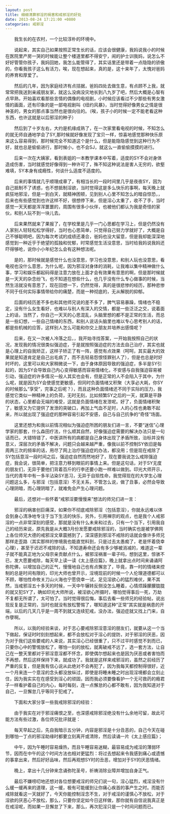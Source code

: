 ```yaml
---
layout: post
title: 细细清算邪淫的祸害和戒邪淫的好处
date: 2013-08-24 17:21:00 +0800
categories: 戒邪淫
---
```


　　我生长的在农村，一个比较淳朴的环境中。
　　说起来，其实自己如果按照正常生长的话，应该会很健康，我妈说我小的时候在医院里产房一哭的时候能让整个楼道里都不得安宁，闹的护士训我妈，说怎么不好好管管你孩子，我妈回她，我怎么能管得了，其实话里还是带着一点隐隐的骄傲的，你看我孩子这么有活力，唉，现在想起来，真的是，这十来年了，太愧对爸妈的养育和厚爱了。
　　然后的几年，因为家庭经济有点拮据，爸妈四处去做生意，有点顾不上我，就常常把我送到亲戚朋友家，就这么没病没灾地长到八九岁了吧，然后大概是心智有点早熟，开始喜欢看那些言情的偶像的电视剧，小时候应该看过不少那些有男女激情的画面，还有印象的是一部电视剧叫《纽约风暴》，当时觉得好像男女之情是很神圣的，男女的那点事当然也是很向往的。（唉，孩子小的时候一定不能老看这种东西，也许这就是以后邪淫的种子）
　　然后到了十岁左右，大约是机缘成熟了，在一次家里看电视的时候，不知怎么的就无师自通地学会了SY,那时候就好像发现了宝贝一样，惊喜地感觉那种快乐原来这么容易得到，那时候完全不知道这个是什么，但是能隐隐感觉到这种行为不好，就也总是偷偷进行，那时候小，也不会SJ，就这么一直偷偷摸摸的进行。
　　后来一次在大姨家，看到表姐的一本教学课本中写着，适度的SY不会对身体造成伤害，当时就感觉好像得到一种许可了，殊不知这种说法是害人无穷的，欲壑难填，SY本身有成瘾性，何谈什么适度不适度的。
　　后来的事情就几乎顺理成章了，有相当长的一段时间里几乎是夜夜SY，因为自己抵制不了诱惑，也不想抵制淫欲，当时觉得这是多么快乐的事啊，每天晚上就疯狂地邪淫，但是一到白天，就精神困顿，见到别人心里不知怎么的暗自惊恐，，后来也有些感觉到也许这样不好，很想停下来，但是淫心太重了，收不了手，当时感觉一天天都是浑浑噩噩的，周围有很多小伙伴，也被他们都认为我是奇怪的家伙，和别人玩不到一块儿去。
　　后来果然就来了果报了，在学校里是几乎一门心思都在学习上，但是仍然没有人家别人轻轻松松学得好，当时也心思简单，只觉得自己努力学就好了，大概是自己不够聪明吧，因为每次考试的成绩还凑合，爸妈也没大留意，但是我却能深深地感觉到一种近乎于绝望的孤独和忧郁，时常感觉生活没意思，当时给我妈说我妈还吓得够呛，说你小小年纪怎么会有这种想法呢。
　　是的，那时候就是感觉什么也没意思，学习也没意思，和别人玩也没意思，看电视也没什么意思，为什么呢，因为邪淫对身体的消耗，让我难以集中精神做什么事，学习和娱乐都起码得是注意力放在上面才会有效果有意思的啊，但是那时候就是一天天的杂念纷飞，也不知道在想些什么，也几乎没有什么专心做事的时候，当然生活就没有意思了，现在回想一下，仍然觉得，真的是很悲惨的经历，那种悲惨不同于任何实际事情带给你的痛楚，而是一种彻底的，无从解脱的抑郁。
　　后面的经历差不多也和其他师兄说的差不多了，脾气容易暴躁，情绪也不稳定，没有什么女生看好，也难以与别人有深入的交情，都是一些泛泛之交，说着面上的话，当然了，你自己一天天的心思混乱，头脑里想的都不是正常的生活，而总是一些幻想，一些自己情绪的东西，和别人说话头脑里也难以专心思考别人的话，都是些机械的应答，这样别人怎么可能和你交上朋友并培养出感情呢？
　　后来，在又一次被人冷落之后，，我开始寻找答案，一开始我按照自己的状况，发现我的情况很类似强迫症，于是就按照强迫症的方法去自己治疗，其实也就是心理上的自我矫正，这样子矫正了有一阵，感觉有点效果（呵呵，其实最大的效果就是知道肯定是自己出毛病了，而不去轻易怨恨怪罪别人了），但是也总是时好时坏的，这里可以和大家稍微说一下，由于身体原因导致的强迫症，多半是SY引起的，因为SY会导致自己内心变得敏感而容易情绪化，不安感与自我强迫容易被引动，强迫症的许多情况一般人其实也会有，但是正常的人不会陷入于其中，为什么呢，就是因为SY会使感觉更敏感，但同时负面情绪又积聚（大享必大耗，你SY的时候那么“享受”，完事之后呢？），而且这种负面情绪还不同于实际的压力，我感觉它类似一种精神上的负荷，无时无刻，比如频繁SY之后的一天，就算是平静的状态，心里都会无端的难受，这就是负面情绪在发泄呢。好了，负面情绪积聚了，敏感又为它提供了发泄的突破口，再加上气血不足时，人的心性也勇敢不起来，所以就出现了强迫症的那种容易引起不安感，自己与自己抗争的“奇怪”场面。
　　这里还想为和我以前情况相似为强迫症所困的朋友们进一言，不要“迷信”心理学家的那套，什么森田疗法，什么顺其自然，好像强迫症需要的解决办法只是一句话而已，大错特错了，中医讲所有的病都是自己身体出现了矛盾所致，治标并没有意义，深层次的矛盾不解决，问题只会越来越严重，像我以前不控制SY依旧是每周两三次的频率的话，用尽了网上治疗强迫症的办法，都没用；但是现在戒除了SY包括意淫一段时间之后，强迫症自然而然地好了，现在要我说怎么戒除强迫症，我会说，很简单，把注意力移到眼前的事情上来。但是这句话，对于SY无度的朋友们，无异于要他们背着百斤的行李还要小跑一样难以做到。印光大师开示，当代的青年中有一多半沾染SY恶习，无异于自殒性命，我觉得现在的大学生心理问题这么多，与邪淫（包括意淫）不无关系，不管怎么说，做了丑事，必然会导致心理阴暗，而心理阴暗了，就难免会产生心理问题。
　　最后，还想对一些怀着“戒邪淫要慢慢来”想法的师兄们进一言：
　　邪淫的祸害创巨痛深，如果你不彻底戒除邪淫（包括意淫），你就永远难以体会到身心清净地专注于当下生活的快乐，另外，引用禅宗的观点，也是我个人戒邪淫的一点非常深刻的感受，那就是没有什么未来和过去，只有一个当下，引用我自己的经历来说，原先我是从大概3月份发愿要戒除邪淫的，当时确实也是被学佛网上各位师兄大德的戒邪淫文章震撼到了，深深感到邪淫不戒除的话就会像许多师兄那样走歪路（其实那样的惨境我也能直觉料到，只是过去太愚痴了，老是怀着侥幸心理），甚至于迟迟不戒除的话，不知道寿命还会有多少够被消减的，难道这一辈子就不能真正地为父母宗亲贡献点什么，被邪淫祸害一辈子吗，想到这里，惊骇不已，发大愿要戒除，每天早上读一读《太上感应篇》，晚上就拿出点时间来诵诵阿弥陀佛，以增加自己的正气，慢慢地自己也有点懈怠了，毕竟，靠一时的情绪来控制的总是时间有限的，印光大师也曾开示，淫境现前的时候一个人伦理道德都可以不顾，哪怕性命攸关刀山火海也宁愿侥幸一试，足见淫欲心的猛烈难伏，果不其然，当戒邪淫五十多天的时候，一天中午辗转反侧没怎么睡着，心情烦躁朦朦胧胧的就又犯SY了，确如印光大师所说，被淫欲心所摄时，哪怕觉得事后一死，万劫不复都无所谓了，太可怕了。当时觉得很后悔，事后去看一些师兄的经验帖，说出现反复是正常的，当时也就没有放松警惕了，哪知道这种“正常”其实就是祸患的开端，以后的几天几乎是一周不到就又连续犯戒，没办法，强迫症就又找上门来，自作孽啊。
　　所以，以我的经验来谈，对于志心要戒除邪淫意淫的朋友们，就要从这一个当下做起，保证时时刻刻想起来，都不会放松对于淫心的提防，对于邪淫的厌恶，因为对于我们这些要戒的人来说，其实淫心已经很重了，只不过平时感觉不到而已，只要你心中的警惕放松了，哪怕一刻的放松，就离破戒不远了，选一套方法，让自己在一整天里都对于邪淫意淫都不怀念，即使偶尔想起来也是因为厌恶或者害怕而不再想，然后这样保持下来，就成功了。我就是这样来戒邪淫的，虽然之前经历了严重的反复，但是我有信心说从此绝对不会再犯了，因为我每天都控制得很好，近一个月来连一个意淫的念头都没放纵过，即使是将睡未睡之时出现淫境都会立刻止住，因为我实实在在感受到淫心的顽固，因而我必须要像看护一个无可救药的瘾君子一样看护着自己的内心，每时每刻，连一点懈怠的心都不敢有，因为我知道对于自己，一旦懈怠几乎等同于犯戒了。
　　下面和大家分享一些我戒除邪淫的经验：
　　由于我实在对于邪淫痛恨之至，也深感戒除邪淫绝没有什么余地可留，故此可能方法有些过激，各位师兄批评就是：
　　每天早起之后，先自我暗示五分钟，内容是邪淫是十分丑恶的，自己今天在碰到哪怕一丁点的邪淫助缘时都要立刻离开或清除，然后读诵一片《太上感应篇》；
　　中午，因为午睡时容易燥热，而且午睡容易迷糊，最容易成为戒淫的薄弱环节，因而在中午的这个时间方法也相对更猛烈：将过去想起来令我感到痛心或遗憾的事拿出来，然后好好品味，然后再观想SY时的丑恶，增加对于SY的厌恶情绪。
　　晚上，拿出十几分钟来念诵弥陀圣号，祈祷消除业障并增加自身正气。
　　最后不嫌唠叨地还想对各位想要戒淫的师兄们说一句，淫心猛烈，戒淫没有什么缓一缓再来的道理，这一缓，极有可能缓到让你痛心疾首的事产生之时。而能否戒除就看这一天就好了，今天你能控制淫念不生，对于戒淫的谨慎心不放松，对于淫欲的厌恶心不放松，那么，只要你坚定如今日这样做，那你就有自信说我真正是在戒淫呢，而如果一旦懈怠了下来，那么，再次犯淫只是一个时间问题而已。